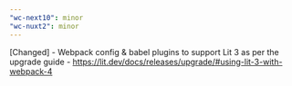 ```yaml
---
"wc-next10": minor
"wc-nuxt2": minor
---
```


[Changed] - Webpack config & babel plugins to support Lit 3 as per the upgrade guide - https://lit.dev/docs/releases/upgrade/#using-lit-3-with-webpack-4
